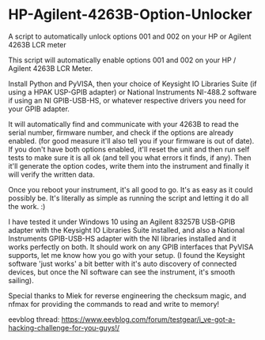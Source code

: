 # HP-Agilent-4263B-Option-Unlocker
A script to automatically unlock options 001 and 002 on your HP or Agilent 4263B LCR meter

This script will automatically enable options 001 and 002 on your HP / Agilent 4263B LCR Meter.

Install Python and PyVISA, then your choice of Keysight IO Libraries Suite (if using a HPAK USP-GPIB adapter) or National Instruments NI-488.2 software if using an NI GPIB-USB-HS, or whatever respective drivers you need for your GPIB adapter.

It will automatically find and communicate with your 4263B to read the serial number, firmware number, and check if the options are already enabled. (for good measure it'll also tell you if your firmware is out of date).
If you don't have both options enabled, it'll reset the unit and then run self tests to make sure it is all ok (and tell you what errors it finds, if any).
Then it'll generate the option codes, write them into the instrument and finally it will verify the written data.

Once you reboot your instrument, it's all good to go. It's as easy as it could possibly be. It's literally as simple as running the script and letting it do all the work. :)

I have tested it under Windows 10 using an Agilent 83257B USB-GPIB adapter with the Keysight IO Libraries Suite installed, and also a National Instruments GPIB-USB-HS adapter with the NI libraries installed and it works perfectly on both. It should work on any GPIB interfaces that PyVISA supports, let me know how you go with your setup.
(I found the Keysight software 'just works' a bit better with it's auto discovery of connected devices, but once the NI software can see the instrument, it's smooth sailing).


Special thanks to Miek for reverse engineering the checksum magic, and nfmax for providing the commands to read and write to memory!

eevblog thread: https://www.eevblog.com/forum/testgear/i_ve-got-a-hacking-challenge-for-you-guys!/
